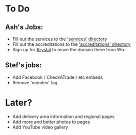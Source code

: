 # To Do

## Ash's Jobs:

- Fill out the services to the ['services' directory](src/services)
- Fill out the accreditations to the ['accreditations' directory](src/accreditations)
- Sign up for [Krystal](https://krystal.io/) to move the domain there from Wix

## Stef's jobs:

- Add Facebook / CheckATrade / etc embeds
- Remove 'noindex' tag

# Later?

- Add delivery area information and regional pages
- Add more and better photos to pages
- Add YouTube video gallery

